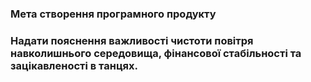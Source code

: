### Мета створення програмного продукту

### Надати пояснення важливості чистоти повітря навколишнього середовища, фінансової стабільності та зацікавленості в танцях.
